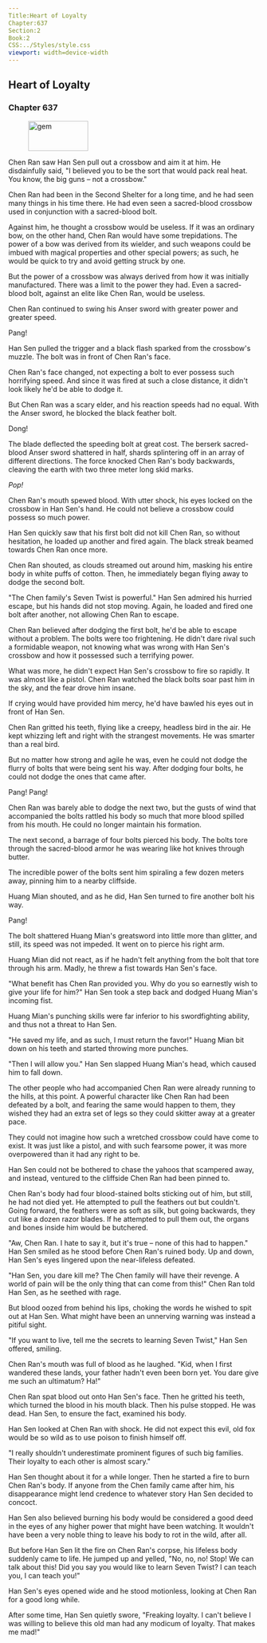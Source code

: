 ```yaml
---
Title:Heart of Loyalty 
Chapter:637 
Section:2 
Book:2 
CSS:../Styles/style.css 
viewport: width=device-width
---
```

  
## Heart of Loyalty
### Chapter 637
  
<figure>
	<img src="../Images/gem.gif" alt="gem" id="gem" width="120" height="60" />
</figure>
  

  
Chen Ran saw Han Sen pull out a crossbow and aim it at him. He disdainfully said, "I believed you to be the sort that would pack real heat. You know, the big guns – not a crossbow."

Chen Ran had been in the Second Shelter for a long time, and he had seen many things in his time there. He had even seen a sacred-blood crossbow used in conjunction with a sacred-blood bolt.

Against him, he thought a crossbow would be useless. If it was an ordinary bow, on the other hand, Chen Ran would have some trepidations. The power of a bow was derived from its wielder, and such weapons could be imbued with magical properties and other special powers; as such, he would be quick to try and avoid getting struck by one.

But the power of a crossbow was always derived from how it was initially manufactured. There was a limit to the power they had. Even a sacred-blood bolt, against an elite like Chen Ran, would be useless.

Chen Ran continued to swing his Anser sword with greater power and greater speed.

Pang!

Han Sen pulled the trigger and a black flash sparked from the crossbow's muzzle. The bolt was in front of Chen Ran's face.

Chen Ran's face changed, not expecting a bolt to ever possess such horrifying speed. And since it was fired at such a close distance, it didn't look likely he'd be able to dodge it.

But Chen Ran was a scary elder, and his reaction speeds had no equal. With the Anser sword, he blocked the black feather bolt.

Dong!

The blade deflected the speeding bolt at great cost. The berserk sacred-blood Anser sword shattered in half, shards splintering off in an array of different directions. The force knocked Chen Ran's body backwards, cleaving the earth with two three meter long skid marks.

*Pop!*

Chen Ran's mouth spewed blood. With utter shock, his eyes locked on the crossbow in Han Sen's hand. He could not believe a crossbow could possess so much power.

Han Sen quickly saw that his first bolt did not kill Chen Ran, so without hesitation, he loaded up another and fired again. The black streak beamed towards Chen Ran once more.

Chen Ran shouted, as clouds streamed out around him, masking his entire body in white puffs of cotton. Then, he immediately began flying away to dodge the second bolt.

"The Chen family's Seven Twist is powerful." Han Sen admired his hurried escape, but his hands did not stop moving. Again, he loaded and fired one bolt after another, not allowing Chen Ran to escape.

Chen Ran believed after dodging the first bolt, he'd be able to escape without a problem. The bolts were too frightening. He didn't dare rival such a formidable weapon, not knowing what was wrong with Han Sen's crossbow and how it possessed such a terrifying power.

What was more, he didn't expect Han Sen's crossbow to fire so rapidly. It was almost like a pistol. Chen Ran watched the black bolts soar past him in the sky, and the fear drove him insane.

If crying would have provided him mercy, he'd have bawled his eyes out in front of Han Sen.

Chen Ran gritted his teeth, flying like a creepy, headless bird in the air. He kept whizzing left and right with the strangest movements. He was smarter than a real bird.

But no matter how strong and agile he was, even he could not dodge the flurry of bolts that were being sent his way. After dodging four bolts, he could not dodge the ones that came after.

Pang! Pang!

Chen Ran was barely able to dodge the next two, but the gusts of wind that accompanied the bolts rattled his body so much that more blood spilled from his mouth. He could no longer maintain his formation.

The next second, a barrage of four bolts pierced his body. The bolts tore through the sacred-blood armor he was wearing like hot knives through butter.

The incredible power of the bolts sent him spiraling a few dozen meters away, pinning him to a nearby cliffside.

Huang Mian shouted, and as he did, Han Sen turned to fire another bolt his way.

Pang!

The bolt shattered Huang Mian's greatsword into little more than glitter, and still, its speed was not impeded. It went on to pierce his right arm.

Huang Mian did not react, as if he hadn't felt anything from the bolt that tore through his arm. Madly, he threw a fist towards Han Sen's face.

"What benefit has Chen Ran provided you. Why do you so earnestly wish to give your life for him?" Han Sen took a step back and dodged Huang Mian's incoming fist.

Huang Mian's punching skills were far inferior to his swordfighting ability, and thus not a threat to Han Sen.

"He saved my life, and as such, I must return the favor!" Huang Mian bit down on his teeth and started throwing more punches.

"Then I will allow you." Han Sen slapped Huang Mian's head, which caused him to fall down.

The other people who had accompanied Chen Ran were already running to the hills, at this point. A powerful character like Chen Ran had been defeated by a bolt, and fearing the same would happen to them, they wished they had an extra set of legs so they could skitter away at a greater pace.

They could not imagine how such a wretched crossbow could have come to exist. It was just like a pistol, and with such fearsome power, it was more overpowered than it had any right to be.

Han Sen could not be bothered to chase the yahoos that scampered away, and instead, ventured to the cliffside Chen Ran had been pinned to.

Chen Ran's body had four blood-stained bolts sticking out of him, but still, he had not died yet. He attempted to pull the feathers out but couldn't. Going forward, the feathers were as soft as silk, but going backwards, they cut like a dozen razor blades. If he attempted to pull them out, the organs and bones inside him would be butchered.

"Aw, Chen Ran. I hate to say it, but it's true – none of this had to happen." Han Sen smiled as he stood before Chen Ran's ruined body. Up and down, Han Sen's eyes lingered upon the near-lifeless defeated.

"Han Sen, you dare kill me? The Chen family will have their revenge. A world of pain will be the only thing that can come from this!" Chen Ran told Han Sen, as he seethed with rage.

But blood oozed from behind his lips, choking the words he wished to spit out at Han Sen. What might have been an unnerving warning was instead a pitiful sight.

"If you want to live, tell me the secrets to learning Seven Twist," Han Sen offered, smiling.

Chen Ran's mouth was full of blood as he laughed. "Kid, when I first wandered these lands, your father hadn't even been born yet. You dare give me such an ultimatum? Ha!"

Chen Ran spat blood out onto Han Sen's face. Then he gritted his teeth, which turned the blood in his mouth black. Then his pulse stopped. He was dead. Han Sen, to ensure the fact, examined his body.

Han Sen looked at Chen Ran with shock. He did not expect this evil, old fox would be so wild as to use poison to finish himself off.

"I really shouldn't underestimate prominent figures of such big families. Their loyalty to each other is almost scary."

Han Sen thought about it for a while longer. Then he started a fire to burn Chen Ran's body. If anyone from the Chen family came after him, his disappearance might lend credence to whatever story Han Sen decided to concoct.

Han Sen also believed burning his body would be considered a good deed in the eyes of any higher power that might have been watching. It wouldn't have been a very noble thing to leave his body to rot in the wild, after all.

But before Han Sen lit the fire on Chen Ran's corpse, his lifeless body suddenly came to life. He jumped up and yelled, "No, no, no! Stop! We can talk about this! Did you say you would like to learn Seven Twist? I can teach you, I can teach you!"

Han Sen's eyes opened wide and he stood motionless, looking at Chen Ran for a good long while.

After some time, Han Sen quietly swore, "Freaking loyalty. I can't believe I was willing to believe this old man had any modicum of loyalty. That makes me mad!"